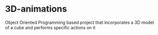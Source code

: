# 3D-animations
Object Oriented Programming based project that incorporates a 3D model of a cube and performs specific actions on it
